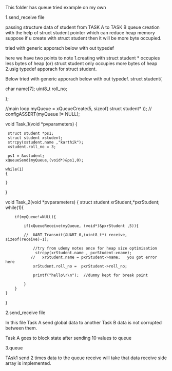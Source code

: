 This folder has queue tried example on my own 

1.send_receive file 

passing structure data of student from TASK A to TASK B
queue creation with the help of struct student pointer which can reduce heap memory 
suppose if u create with struct student then it will be more byte occupied.

tried with generic apporach below with out typedef 

here we have two points to note 
1.creating with struct student * occupies less bytes of heap (or)  struct student only occupies more bytes of heap
2.usig typedef apporach for struct student.

Below tried with generic apporach below with out typedef. 
struct student{

char name[7];
uint8_t roll_no;

};   

//main loop 
myQueue = xQueueCreate(5, sizeof( struct student* ));   //
configASSERT(myQueue != NULL);

void Task_1(void *pvparameters)
{

	 struct student *ps1;
	 struct student xstudent;
	 strcpy(xstudent.name ,"karthik");
	 xstudent.roll_no = 3;

     ps1 = &xstudent;
    xQueueSend(myQueue,(void*)&ps1,0);

	while(1)
	{

	}

}


void Task_2(void *pvparameters)
{
	struct student xrStudent,*pxrStudent;
	while(1){

		if(myQueue!=NULL){

			if(xQueueReceive(myQueue, (void*)&pxrStudent ,5)){

			//	UART_Transmit(&UART_0,(uint8_t*) receive, sizeof(receive)-1);

				//try from udemy notes once for heap size optimisation
				 strcpy(xrStudent.name , pxrStudent->name);
			   //	xrStudent.name = pxrStudent->name;   you got error here
				xrStudent.roll_no =  pxrStudent->roll_no;

				printf("hello\r\n");  //dummy kept for break point

			}
		}
	}

}


2.send_receive file  

In this file Task A send global data to another Task B 
data is not corrupted between them.

Task A goes to block state after sending 10 values to queue 



3.queue 

TAsk1 send 2 times data to the queue receive will take that data receive side array is implemented.


